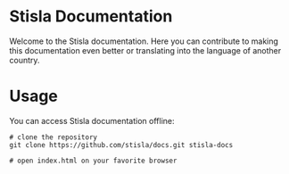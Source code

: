 # Stisla Documentation

Welcome to the Stisla documentation. Here you can contribute to making this documentation even better or translating into the language of another country.

# Usage
You can access Stisla documentation offline:
```
# clone the repository
git clone https://github.com/stisla/docs.git stisla-docs

# open index.html on your favorite browser
``` 